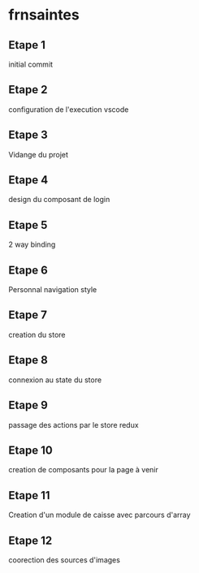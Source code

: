 # frnsaintes

## Etape 1

initial commit

## Etape 2

configuration de l'execution vscode

## Etape 3

Vidange du projet

## Etape 4

design du composant de login

## Etape 5

2 way binding

## Etape 6

Personnal navigation style

## Etape 7

creation du store

## Etape 8

connexion au state du store

## Etape 9

passage des actions par le store redux

## Etape 10 

creation de composants pour la page à venir

## Etape 11

Creation d'un module de caisse avec parcours d'array

## Etape 12

coorection des sources d'images
